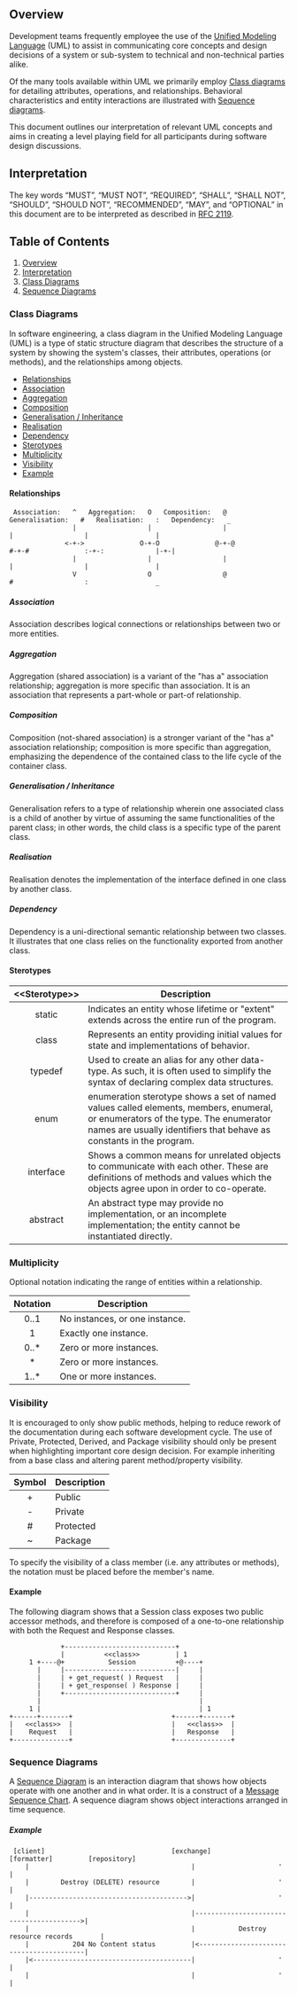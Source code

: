 Overview
--------

Development teams frequently employee the use of the [Unified Modeling Language](https://en.wikipedia.org/wiki/Unified_Modeling_Language) (UML) to assist in communicating core concepts and design decisions of a system or sub-system to technical and non-technical parties alike.

Of the many tools available within UML we primarily employ [Class diagrams](https://en.wikipedia.org/wiki/Class_diagram) for detailing attributes, operations, and relationships. Behavioral characteristics and entity interactions are illustrated with [Sequence diagrams](https://en.wikipedia.org/wiki/Sequence_diagram).

This document outlines our interpretation of relevant UML concepts and aims in creating a level playing field for all participants during software design discussions.

Interpretation
--------------

The key words “MUST”, “MUST NOT”, “REQUIRED”, “SHALL”, “SHALL NOT”, “SHOULD”, “SHOULD NOT”, “RECOMMENDED”, “MAY”, and “OPTIONAL” in this document are to be interpreted as described in [RFC 2119](http://tools.ietf.org/pdf/rfc2119.pdf).

Table of Contents
-----------------

1.	[Overview](#overview)
2.	[Interpretation](#interpretation)
3.	[Class Diagrams](#class-diagrams)
4.	[Sequence Diagrams](#sequence-diagrams)

### Class Diagrams

In software engineering, a class diagram in the Unified Modeling Language (UML) is a type of static structure diagram that describes the structure of a system by showing the system's classes, their attributes, operations (or methods), and the relationships among objects.

-	[Relationships](#relationships)
-	[Association](#association)
-	[Aggregation](#aggregation)
-	[Composition](#composition)
-	[Generalisation / Inheritance](#generalisation--inheritance)
-	[Realisation](#realisation)
-	[Dependency](#dependency)
-	[Sterotypes](#sterotypes)
-	[Multiplicity](#multiplicity)
-	[Visibility](#visibility)
-	[Example](#example)

#### Relationships

```
 Association:   ^   Aggregation:   O   Composition:   @   Generalisation:   #   Realisation:   :   Dependency:   _
                |                  |                  |                     |                  |                 |
              <-+->              O-+-O              @-+-@                 #-+-#              :-+-:             |-+-|
                |                  |                  |                     |                  |                 |
                V                  O                  @                     #                  :                 _
```

##### Association

Association describes logical connections or relationships between two or more entities.

##### Aggregation

Aggregation (shared association) is a variant of the "has a" association relationship; aggregation is more specific than association. It is an association that represents a part-whole or part-of relationship.

##### Composition

Composition (not-shared association) is a stronger variant of the "has a" association relationship; composition is more specific than aggregation, emphasizing the dependence of the contained class to the life cycle of the container class.

##### Generalisation / Inheritance

Generalisation refers to a type of relationship wherein one associated class is a child of another by virtue of assuming the same functionalities of the parent class; in other words, the child class is a specific type of the parent class.

##### Realisation

Realisation denotes the implementation of the interface defined in one class by another class.

##### Dependency

Dependency is a uni-directional semantic relationship between two classes. It illustrates that one class relies on the functionality exported from another class.

#### Sterotypes

| &lt;&lt;Sterotype&gt;&gt; | Description                                                                                                                                                                                             |
|:-------------------------:|---------------------------------------------------------------------------------------------------------------------------------------------------------------------------------------------------------|
|          static           | Indicates an entity whose lifetime or "extent" extends across the entire run of the program.                                                                                                            |
|           class           | Represents an entity providing initial values for state and implementations of behavior.                                                                                                                |
|          typedef          | Used to create an alias for any other data-type. As such, it is often used to simplify the syntax of declaring complex data structures.                                                                 |
|           enum            | enumeration sterotype shows a set of named values called elements, members, enumeral, or enumerators of the type. The enumerator names are usually identifiers that behave as constants in the program. |
|         interface         | Shows a common means for unrelated objects to communicate with each other. These are definitions of methods and values which the objects agree upon in order to co-operate.                             |
|         abstract          | An abstract type may provide no implementation, or an incomplete implementation; the entity cannot be instantiated directly.                                                                            |

### Multiplicity

Optional notation indicating the range of entities within a relationship.

| Notation | Description                    |
|:--------:|--------------------------------|
|   0..1   | No instances, or one instance. |
|    1     | Exactly one instance.          |
|  0..\*   | Zero or more instances.        |
|    \*    | Zero or more instances.        |
|  1..\*   | One or more instances.         |

### Visibility

It is encouraged to only show public methods, helping to reduce rework of the documentation during each software development cycle. The use of Private, Protected, Derived, and Package visibility should only be present when highlighting important core design decision. For example inheriting from a base class and altering parent method/property visibility.

| Symbol | Description |
|:------:|-------------|
|   \+   | Public      |
|   \-   | Private     |
|   \#   | Protected   |
|   ~    | Package     |

To specify the visibility of a class member (i.e. any attributes or methods), the notation must be placed before the member's name.

#### Example

The following diagram shows that a Session class exposes two public accessor methods, and therefore is composed of a one-to-one relationship with both the Request and Response classes.

```
             +----------------------------+
             |          <<class>>         | 1
     1 +----@+           Session          +@----+
       |     |----------------------------|     |
       |     | + get_request( ) Request   |     |
       |     | + get_response( ) Response |     |
       |     +----------------------------+     |
       |                                        |
     1 |                                        | 1
+------+-------+                         +------+-------+
|   <<class>>  |                         |   <<class>>  |
|    Request   |                         |   Response   |
+--------------+                         +--------------+
```

### Sequence Diagrams

A [Sequence Diagram](https://en.wikipedia.org/wiki/Sequence_diagram) is an interaction diagram that shows how objects operate with one another and in what order. It is a construct of a [Message Sequence Chart](https://en.wikipedia.org/wiki/Message_sequence_chart). A sequence diagram shows object interactions arranged in time sequence.

##### Example

```
 [client]                                [exchange]            [formatter]         [repository]
    |                                         |                     '                    |
    |        Destroy (DELETE) resource        |                     '                    |
    |---------------------------------------->|                     '                    |
    |                                         |----------------------------------------->|
    |                                         |           Destroy resource records       |
    |           204 No Content status         |<-----------------------------------------|
    |<----------------------------------------|                     '                    |
    |                                         |                     '                    |
```
